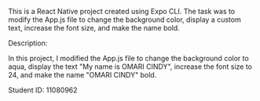 This is a React Native project created using Expo CLI. The task was to modify the App.js file to change the background color, 
display a custom text, increase the font size, and make the name bold.

Description:

In this project, I modified the App.js file to change the background color to aqua, display the text "My name is OMARI CINDY", 
increase the font size to 24, and make the name "OMARI CINDY" bold.

Student ID: 11080962
